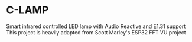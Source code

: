 # C-LAMP
Smart infrared controlled LED lamp with Audio Reactive and E1.31 support
This project is heavily adapted from Scott Marley's ESP32 FFT VU project
